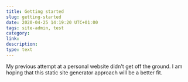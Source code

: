 ```yaml
---
title: Getting started
slug: getting-started
date: 2020-04-25 14:19:20 UTC+01:00
tags: site-admin, test
category: 
link: 
description: 
type: text
---
```


My previous attempt at a personal website didn't get off the ground. I am hoping that this static site generator approach will be a better fit. 
